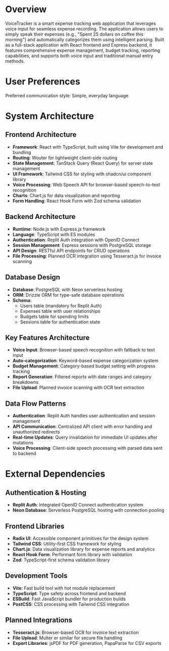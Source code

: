 # Overview

VoiceTracker is a smart expense tracking web application that leverages voice input for seamless expense recording. The application allows users to simply speak their expenses (e.g., "Spent 25 dollars on coffee this morning") and automatically categorizes them using intelligent parsing. Built as a full-stack application with React frontend and Express backend, it features comprehensive expense management, budget tracking, reporting capabilities, and supports both voice input and traditional manual entry methods.

# User Preferences

Preferred communication style: Simple, everyday language.

# System Architecture

## Frontend Architecture
- **Framework**: React with TypeScript, built using Vite for development and bundling
- **Routing**: Wouter for lightweight client-side routing
- **State Management**: TanStack Query (React Query) for server state management
- **UI Framework**: Tailwind CSS for styling with shadcn/ui component library
- **Voice Processing**: Web Speech API for browser-based speech-to-text recognition
- **Charts**: Chart.js for data visualization and reporting
- **Form Handling**: React Hook Form with Zod schema validation

## Backend Architecture
- **Runtime**: Node.js with Express.js framework
- **Language**: TypeScript with ES modules
- **Authentication**: Replit Auth integration with OpenID Connect
- **Session Management**: Express sessions with PostgreSQL storage
- **API Design**: RESTful API endpoints for CRUD operations
- **File Processing**: Planned OCR integration using Tesseract.js for invoice scanning

## Database Design
- **Database**: PostgreSQL with Neon serverless hosting
- **ORM**: Drizzle ORM for type-safe database operations
- **Schema**: 
  - Users table (mandatory for Replit Auth)
  - Expenses table with user relationships
  - Budgets table for spending limits
  - Sessions table for authentication state

## Key Features Architecture
- **Voice Input**: Browser-based speech recognition with fallback to text input
- **Auto-categorization**: Keyword-based expense categorization system
- **Budget Management**: Category-based budget setting with progress tracking
- **Report Generation**: Filtered reports with date ranges and category breakdowns
- **File Upload**: Planned invoice scanning with OCR text extraction

## Data Flow Patterns
- **Authentication**: Replit Auth handles user authentication and session management
- **API Communication**: Centralized API client with error handling and unauthorized redirects
- **Real-time Updates**: Query invalidation for immediate UI updates after mutations
- **Voice Processing**: Client-side speech processing with parsed data sent to backend

# External Dependencies

## Authentication & Hosting
- **Replit Auth**: Integrated OpenID Connect authentication system
- **Neon Database**: Serverless PostgreSQL hosting with connection pooling

## Frontend Libraries
- **Radix UI**: Accessible component primitives for the design system
- **Tailwind CSS**: Utility-first CSS framework for styling
- **Chart.js**: Data visualization library for expense reports and analytics
- **React Hook Form**: Performant form library with validation
- **Zod**: TypeScript-first schema validation library

## Development Tools
- **Vite**: Fast build tool with hot module replacement
- **TypeScript**: Type safety across frontend and backend
- **ESBuild**: Fast JavaScript bundler for production builds
- **PostCSS**: CSS processing with Tailwind CSS integration

## Planned Integrations
- **Tesseract.js**: Browser-based OCR for invoice text extraction
- **File Upload**: Multer or similar for secure file handling
- **Export Libraries**: jsPDF for PDF generation, PapaParse for CSV exports